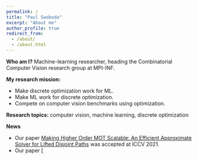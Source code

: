 ```yaml
---
permalink: /
title: "Paul Swoboda"
excerpt: "About me"
author_profile: true
redirect_from: 
  - /about/
  - /about.html
---
```


**Who am I?** Machine-learning researcher, heading the Combinatorial Computer Vision research group at MPI-INF.

**My research mission:**
* Make discrete optimization work for ML.
* Make ML work for discrete optimization.
* Compete on computer vision benchmarks using optimization.

**Research topics:** computer vision, machine learning, discrete optimization

**News**
* Our paper [Making Higher Order MOT Scalable: An Efficient Approximate Solver for Lifted Disjoint Paths](publication/hornakova2020making) was accepted at ICCV 2021.
* Our paper [

